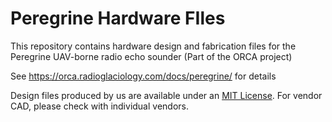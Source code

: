 # Peregrine Hardware FIles

This repository contains hardware design and fabrication files for the Peregrine UAV-borne radio echo sounder (Part of the ORCA project)

See https://orca.radioglaciology.com/docs/peregrine/ for details

Design files produced by us are available under an [MIT License](LICENSE). For vendor CAD, please check with individual vendors.
